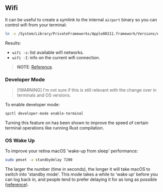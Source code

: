 ## Wifi

It can be useful to create a symlink to the internal `airport` binary so you can control wifi from your terminal:

```bash
ln -s /System/Library/PrivateFrameworks/Apple80211.framework/Versions/A/Resources/airport /usr/local/bin/wifi
```

Results:

- `wifi -s`: list available wifi networks.
- `wifi -I`: info on the current wifi connection.

> **NOTE**: [Reference](https://hashtagwifi.com/blog/using-airportd-in-terminal-on-macos-to-get-wifi-info).

### Developer Mode

> \[!WARNING\]
> I'm not sure if this is still relevant with the change over in terminals and
> OS versions.

To enable developer mode:

```bash
spctl developer-mode enable-terminal
```

Turning this feature on has been shown to improve the speed of certain terminal operations like running Rust compilation.

### OS Wake Up

To improve your retina macOS 'wake-up from sleep' performance:

```bash
sudo pmset -a standbydelay 7200
```

The larger the number (time in seconds), the longer it will take macOS to switch into 'standby mode'. This mode takes a while to 'wake up' before you can log back in, and people tend to prefer delaying it for as long as possible ([reference](https://www.cultofmac.com/221392/quick-hack-speeds-up-retina-macbooks-wake-from-sleep-os-x-tips/)).
